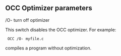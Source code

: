 ## OCC Optimizer parameters

 /O-   turn off optimizer
 
  This switch disables the OCC optimizer.  For example:
 
     OCC /O- myfile.c
 
  compiles a program without optimization.
  
  
